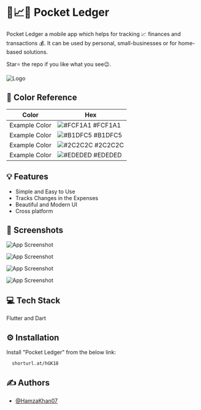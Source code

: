 
# 📝📈🔥 Pocket Ledger

Pocket Ledger a mobile app which helps for tracking 📈 finances and transactions 💰.
It can be used by personal, small-businesses or for home-based solutions.

Star⭐ the repo if you like what you see😉.




![Logo](https://drive.google.com/uc?id=1AmEWoRW2WAUl7dPoQGDhbEH32IyUquzM)

## 🎨 Color Reference

| Color             | Hex                                                                |
| ----------------- | ------------------------------------------------------------------ |
| Example Color | ![#FCF1A1](https://via.placeholder.com/10/FCF1A10a192f?text=+) #FCF1A1 |
| Example Color | ![#B1DFC5](https://via.placeholder.com/10/B1DFC5?text=+) #B1DFC5 |
| Example Color | ![#2C2C2C](https://via.placeholder.com/10/2C2C2C?text=+) #2C2C2C |
| Example Color | ![#EDEDED](https://via.placeholder.com/10/EDEDED?text=+) #EDEDED |


## 💡 Features

- Simple and Easy to Use
- Tracks Changes in the Expenses
- Beautiful and Modern UI
- Cross platform

## 📸 Screenshots

![App Screenshot](https://drive.google.com/uc?id=18pRIB3CE1ipCPZy-y9pFqKvBD16Rzh-o)

![App Screenshot](https://drive.google.com/uc?id=1mRdHUDgNJon4nqyRcGhfR8sh_cmvwX8O)

![App Screenshot](https://drive.google.com/uc?id=1kyarycJ3xk7mw9AP-nS7ox0AGh1TgijU)

![App Screenshot](https://drive.google.com/uc?id=110_skvFdSrZGlutQebknO7DgvdyeZKu5)
## 💻 Tech Stack

Flutter and Dart



## ⚙️ Installation

Install "Pocket Ledger" from the below link:

```web
  shorturl.at/hGK18
```
    
## ✍️ Authors

- [@HamzaKhan07](https://www.github.com/hamzakhan48208)

